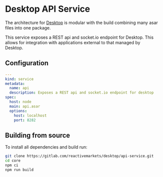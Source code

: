 # Desktop API Service

The architecture for [Desktop](https://gitlab.com/reactivemarkets/desktop/desktop) is modular with the build combining many asar files into one package.

This service exposes a REST api and socket.io endpoint for Desktop. This allows for integration with applications external to that managed by Desktop.

## Configuration

```yaml
---
kind: service
metadata:
  name: api
  description: Exposes a REST api and socket.io endpoint for desktop
spec:
  host: node
  main: api.asar
  options:
    host: localhost
    port: 8282
```

## Building from source

To install all dependencies and build run:

```bash
git clone https://gitlab.com/reactivemarkets/desktop/api-service.git
cd core
npm ci
npm run build
```
